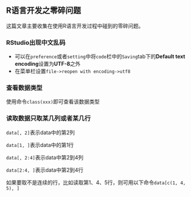 ## R语言开发之零碎问题

这篇文章主要收集在使用R语言开发过程中碰到的零碎问题。

### RStudio出现中文乱码

* 可以在`preference`或者`setting`中将`code`栏中的`Saving`tab下的**Default text encoding**设置为**UTF-8**之外
* 在菜单栏设置`file->reopen with encoding->utf8`

### 查看数据类型

使用命令`class(xxx)`即可查看该数据类型

### 读取数据只取某几列或者某几行

`data[, 2]`表示data中的第2列

`data[1, ]`表示data中的第1行

`data[, 2:4]`表示data中第2到4列

`data[2:4, ]`表示data中第2到4行

如果要取不是连续的行，比如读取第1、4、5行，则可用以下命令`data[c(1, 4, 5), ]`















